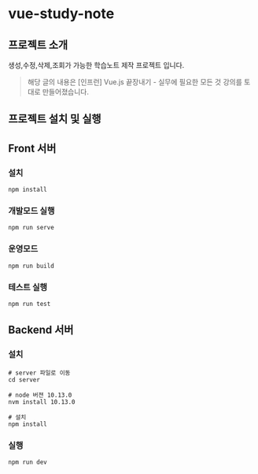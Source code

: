 # vue-study-note

## 프로젝트 소개
생성,수정,삭제,조회가 가능한 학습노트 제작 프로젝트 입니다.

> 해당 글의 내용은 [인프런] Vue.js 끝장내기 - 실무에 필요한 모든 것 강의를 토대로 만들어졌습니다.


## 프로젝트 설치 및 실행

## Front 서버

### 설치
```
npm install
```

### 개발모드 실행
```
npm run serve
```

### 운영모드
```
npm run build
```

### 테스트 실행 
```
npm run test
```

## Backend 서버

### 설치
```
# server 파일로 이동
cd server

# node 버젼 10.13.0
nvm install 10.13.0

# 설치
npm install
```

### 실행
```
npm run dev
```